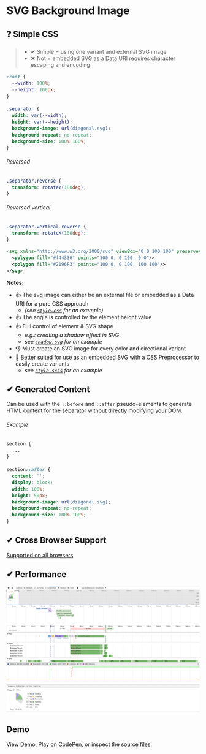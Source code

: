 # SVG Background Image

## ❓ Simple CSS

> - ✔ Simple = using one variant and external SVG image
> - ✖ Not = embedded SVG as a Data URI requires character escaping and encoding

```css
:root {
  --width: 100%;
  --height: 100px;
}

.separator {
  width: var(--width);
  height: var(--height);
  background-image: url(diagonal.svg);
  background-repeat: no-repeat;
  background-size: 100% 100%;
}
```

###### Reversed

```css
.separator.reverse {
  transform: rotateY(180deg);
}
```

###### Reversed vertical

```css
.separator.vertical.reverse {
  transform: rotateX(180deg);
}
```

```svg
<svg xmlns="http://www.w3.org/2000/svg" viewBox="0 0 100 100" preserveAspectRatio="none">
  <polygon fill="#f44336" points="100 0, 0 100, 0 0"/>
  <polygon fill="#2196F3" points="100 0, 0 100, 100 100"/>
</svg>
```

**Notes:**

- 👍 The svg image can either be an external file or embedded as a Data URI for a pure CSS approach
  - _(see [`style.css`](style.css) for an example)_
- 👍 The angle is controlled by the element height value
- 👍 Full control of element & SVG shape
  - _e.g.: creating a shadow effect in SVG_
  - _see [`shadow.svg`](shadow.svg) for an example_
- 👎 Must create an SVG image for every color and directional variant
- 👋 Better suited for use as an embedded SVG with a CSS Preprocessor to easily create variants
  - _see [`style.scss`](style.scss) for an example_

## ✔ Generated Content

Can be used with the `::before` and `::after` pseudo-elements to generate HTML content for the separator without directly modifying your DOM.

###### Example

```css
section {
  ...
}

section::after {
  content: '';
  display: block;
  width: 100%;
  height: 50px;
  background-image: url(diagonal.svg);
  background-repeat: no-repeat;
  background-size: 100% 100%;
}
```

## ✔ Cross Browser Support

[Supported on all browsers](http://caniuse.com/#feat=svg-css)

## ✔ Performance

![](performance.png)

## Demo

View [Demo][demo], Play on [CodePen][pen], or inspect the [source files](index.html).

[demo]: https://raw.githack.com/ahmadnassri/css-diagonal-separators/master/svg/index.html
[pen]: http://codepen.io/ahmadnassri/pen/gLJZoW

